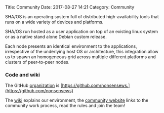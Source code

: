 Title: Community
Date: 2017-08-27 14:21
Category: Community

SHA/OS is an operating system full of distributed high-availability tools that runs on a wide variety of devices and platforms.

SHA/OS run hosted as a user application on top of an existing linux system or as a native stand alone Debian custom release.

Each node presents an identical environment to the applications, irrespective of the underlying host OS or architecture, this integration allow us to spawn an homogeneous grid across multiple different platforms and clusters of peer-to-peer nodes.

### Code and wiki

The GitHub [organization](https://github.com/nonsensews) is [https://github.com/nonsensews.](https://github.com/nonsensews)

The [wiki](https://github.com/nonsensews/guide/wiki) explains our environment, the [community website](https://nonsense.ws) links to the community work process, read the rules and join the team!
